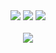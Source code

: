 <div align="center"> 
  <a href="https://instagram.com/aquiceu" target="_blank"><img src="https://img.shields.io/badge/-Instagram-%23E4405F?style=for-the-badge&logo=instagram&logoColor=white" target="_blank"></a>
  <a href = "mailto:avgc@cin.ufpe.com"><img src="https://img.shields.io/badge/-Gmail-%23333?style=for-the-badge&logo=gmail&logoColor=white" target="_blank"></a>
  <a href="https://www.linkedin.com/in/axel-costa-607549a8/" target="_blank"><img src="https://img.shields.io/badge/-LinkedIn-%230077B5?style=for-the-badge&logo=linkedin&logoColor=white" target="_blank"></a>
 <br><br> 
   <a href="#" target="_blank"><img src="https://img.shields.io/badge/Python-14354C?style=for-the-badge&logo=python&logoColor=white" target="_blank"></a>
  </div>
